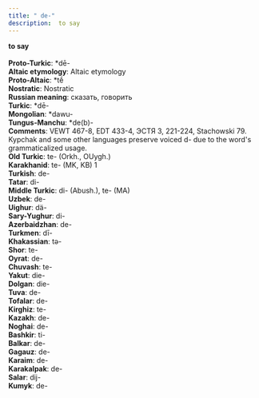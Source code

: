 ```yaml
---
title: " de-"
description:  to say
---
```

<p data-pagefind-weight="0.5">
<strong> to say</strong><br><br>
<strong>Proto-Turkic</strong>:  *dē-<br>
<strong>Altaic etymology</strong>:  Altaic etymology<br>
<strong> Proto-Altaic</strong>:  *tḗ<br>
<strong>Nostratic</strong>:  Nostratic<br>
<strong>Russian meaning</strong>:  сказать, говорить<br>
<strong>Turkic</strong>:  *dē-<br>
<strong>Mongolian</strong>:  *dawu-<br>
<strong>Tungus-Manchu</strong>:  *de(b)-<br>
<strong>Comments</strong>:  VEWT 467-8, EDT 433-4, ЭСТЯ 3, 221-224, Stachowski 79. Kypchak and some other languages preserve voiced d- due to the word's grammaticalized usage.<br>
<strong>Old Turkic</strong>:  te- (Orkh., OUygh.)<br>
<strong>Karakhanid</strong>:  te- (MK, KB) 1<br>
<strong>Turkish</strong>:  de-<br>
<strong>Tatar</strong>:  di-<br>
<strong>Middle Turkic</strong>:  di- (Abush.), te- (MA)<br>
<strong>Uzbek</strong>:  de-<br>
<strong>Uighur</strong>:  dä-<br>
<strong>Sary-Yughur</strong>:  di-<br>
<strong>Azerbaidzhan</strong>:  de-<br>
<strong>Turkmen</strong>:  dī-<br>
<strong>Khakassian</strong>:  tǝ-<br>
<strong>Shor</strong>:  te-<br>
<strong>Oyrat</strong>:  de-<br>
<strong>Chuvash</strong>:  te-<br>
<strong>Yakut</strong>:  die-<br>
<strong>Dolgan</strong>:  die-<br>
<strong>Tuva</strong>:  de-<br>
<strong>Tofalar</strong>:  de-<br>
<strong>Kirghiz</strong>:  te-<br>
<strong>Kazakh</strong>:  de-<br>
<strong>Noghai</strong>:  de-<br>
<strong>Bashkir</strong>:  ti-<br>
<strong>Balkar</strong>:  de-<br>
<strong>Gagauz</strong>:  de-<br>
<strong>Karaim</strong>:  de-<br>
<strong>Karakalpak</strong>:  de-<br>
<strong>Salar</strong>:  dij-<br>
<strong>Kumyk</strong>:  de-<br>

</p>
